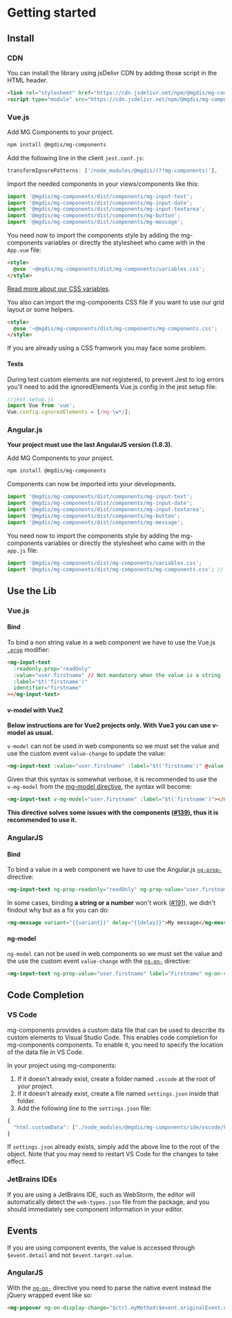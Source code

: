 # Getting started

## Install

### CDN

You can install the library using jsDelivr CDN by adding those script in the HTML header.

```html
<link rel="stylesheet" href="https://cdn.jsdelivr.net/npm/@mgdis/mg-components@5/dist/mg-components/variables.css" />
<script type="module" src="https://cdn.jsdelivr.net/npm/@mgdis/mg-components@5/dist/mg-components/mg-components.esm.js"></script>
```

### Vue.js

Add MG Components to your project.

```bash
npm install @mgdis/mg-components
```

Add the following line in the client `jest.conf.js`:

```js
transformIgnorePatterns: ['/node_modules/@mgdis/(?!mg-components)'],
```

Import the needed components in your views/components like this:

```js
import '@mgdis/mg-components/dist/components/mg-input-text';
import '@mgdis/mg-components/dist/components/mg-input-date';
import '@mgdis/mg-components/dist/components/mg-input-textarea';
import '@mgdis/mg-components/dist/components/mg-button';
import '@mgdis/mg-components/dist/components/mg-message';
```

You need now to import the components style by adding the mg-components variables or directly the stylesheet who came with in the `App.vue` file:

```html
<style>
  @use '~@mgdis/mg-components/dist/mg-components/variables.css';
</style>
```

[Read more about our CSS variables](./?path=/docs/css-variables--docs).

You also can import the mg-components CSS file if you want to use our grid layout or some helpers.

```html
<style>
  @use '~@mgdis/mg-components/dist/mg-components/mg-components.css';
</style>
```

If you are already using a CSS framwork you may face some problem.

#### Tests

During test custom elements are not registered, to prevent Jest to log errors you'll need to add the ignoredElements Vue.js config in the jest setup file:

```js
//jest.setup.js
import Vue from 'vue';
Vue.config.ignoredElements = [/mg-\w*/];
```

### Angular.js

**Your project must use the last AngularJS version (1.8.3).**

Add MG Components to your project.

```bash
npm install @mgdis/mg-components
```

Components can now be imported into your developments.

```js
import '@mgdis/mg-components/dist/components/mg-input-text';
import '@mgdis/mg-components/dist/components/mg-input-date';
import '@mgdis/mg-components/dist/components/mg-input-textarea';
import '@mgdis/mg-components/dist/components/mg-button';
import '@mgdis/mg-components/dist/components/mg-message';
```

You need now to import the components style by adding the mg-components variables or directly the stylesheet who came with in the `app.js` file:

```js
import '@mgdis/mg-components/dist/mg-components/variables.css';
import '@mgdis/mg-components/dist/mg-components/mg-components.css'; // if needed
```

## Use the Lib

### Vue.js

#### Bind

To bind a non string value in a web component we have to use the Vue.js [`.prop`](https://v2.vuejs.org/v2/api/#v-bind) modifier:

```html
<mg-input-text
  :readonly.prop="readOnly"
  :value="user.firstname" // Not mandatory when the value is a string
  :label="$t('firstname')"
  identifier="firstname"
></mg-input-text>
```

#### v-model with Vue2

**Below instructions are for Vue2 projects only. With Vue3 you can use v-model as usual.**

`v-model` can not be used in web components so we must set the value and use the custom event `value-change` to update the value:

```html
<mg-input-text :value="user.firstname" :label="$t('firstname')" @value-change="user.firstname = $event.detail"></mg-input-text>
```

Given that this syntax is somewhat verbose, it is recommended to use the `v-mg-model` from the [mg-model directive](http://core.pages.mgdis.fr/core-back/core/docs/mg-components-helpers/mg-model-vue), the syntax will become:

```html
<mg-input-text v-mg-model="user.firstname" :label="$t('firstname')"></mg-input-text>
```

**This directive solves some issues with the components ([#139](https://gitlab.mgdis.fr/core/core-ui/mg-components/-/issues/139)), thus it is recommended to use it.**

### AngularJS

#### Bind

To bind a value in a web component we have to use the Angular.js [`ng-prop-`](https://docs.angularjs.org/api/ng/directive/ngProp) directive:

```html
<mg-input-text ng-prop-readonly="readOnly" ng-prop-value="user.firstname" label="Firstname" identifier="firstname"></mg-input-text>
```

In some cases, binding **a string or a number** won't work ([#191](https://gitlab.mgdis.fr/core/core-ui/mg-components/-/issues/191)), we didn't findout why but as a fix you can do:

```html
<mg-message variant="{{variant}}" delay="{{delay}}">My message</mg-message>
```

#### ng-model

`ng-model` can not be used in web components so we must set the value and the use the custom event `value-change` with the [`ng-on-`](https://docs.angularjs.org/api/ng/directive/ngOn) directive:

```html
<mg-input-text ng-prop-value="user.firstname" label="Firstname" ng-on-value-change="user.firstname = $event.detail"></mg-input-text>
```

## Code Completion

### VS Code

mg-components provides a custom data file that can be used to describe its custom elements to Visual Studio Code. This enables code completion for mg-components components. To enable it, you need to specify the location of the data file in VS Code.

In your project using mg-components:

1. If it doesn't already exist, create a folder named `.vscode` at the root of your project.
2. If it doesn't already exist, create a file named `settings.json` inside that folder.
3. Add the following line to the `settings.json` file:

```js
{
  "html.customData": ["./node_modules/@mgdis/mg-components/ide/vscode/html-custom-data.json"]
}
```

If `settings.json` already exists, simply add the above line to the root of the object. Note that you may need to restart VS Code for the changes to take effect.

### JetBrains IDEs

If you are using a JetBrains IDE, such as WebStorm, the editor will automatically detect the `web-types.json` file from the package, and you should immediately see component information in your editor.

## Events

If you are using component events, the value is accessed through `$event.detail` and not `$event.target.value`.

### AngularJS

With the [`ng-on-`](https://docs.angularjs.org/api/ng/directive/ngOn) directive you need to parse the native event instead the jQuery wrapped event like so:

```html
<mg-popover ng-on-display-change="$ctrl.myMethod($event.originalEvent.detail)"></mg-popover>
```
